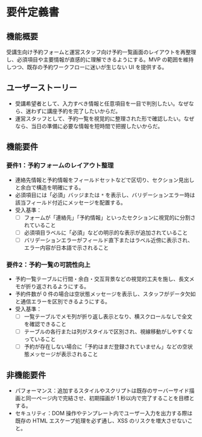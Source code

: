 # 要件定義書

## 機能概要
受講生向け予約フォームと運営スタッフ向け予約一覧画面のレイアウトを再整理し、必須項目や主要情報が直感的に理解できるようにする。MVP の範囲を維持しつつ、既存の予約ワークフローに迷いが生じない UI を提供する。

## ユーザーストーリー
- 受講希望者として、入力すべき情報と任意項目を一目で判別したい。なぜなら、迷わずに講座予約を完了したいからだ。
- 運営スタッフとして、予約一覧を視覚的に整理された形で確認したい。なぜなら、当日の準備に必要な情報を短時間で把握したいからだ。

## 機能要件
### 要件1：予約フォームのレイアウト整理
- 連絡先情報と予約情報をフィールドセットなどで区切り、セクション見出しと余白で構造を明確にする。
- 必須項目には「必須」バッジまたは `*` を表示し、バリデーションエラー時は該当フィールド付近にメッセージを配置する。
- 受入基準：
  - [ ] フォームが「連絡先」「予約情報」といったセクションに視覚的に分割されていること
  - [ ] 必須項目ラベルに「必須」などの明示的な表示が追加されていること
  - [ ] バリデーションエラーがフィールド直下またはラベル近傍に表示され、エラー内容が日本語で示されること

### 要件2：予約一覧の可読性向上
- 予約一覧テーブルに行間・余白・交互背景などの視覚的工夫を施し、長文メモが折り返されるようにする。
- 予約件数が 0 件の場合は空状態メッセージを表示し、スタッフがデータ欠如と通信エラーを区別できるようにする。
- 受入基準：
  - [ ] 一覧テーブルでメモ列が折り返し表示となり、横スクロールなしで全文を確認できること
  - [ ] テーブルの各行または列がスタイルで区別され、視線移動がしやすくなっていること
  - [ ] 予約が存在しない場合に「予約はまだ登録されていません」などの空状態メッセージが表示されること

## 非機能要件
- パフォーマンス：追加するスタイルやスクリプトは既存のサーバーサイド描画と同一ページ内で完結させ、初期描画が 1 秒以内で完了することを目標とする。
- セキュリティ：DOM 操作やテンプレート内でユーザー入力を出力する際は既存の HTML エスケープ処理を必ず通し、XSS のリスクを増大させないこと。
